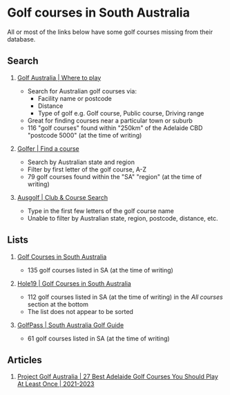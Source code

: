 # Golf courses in South Australia

All or most of the links below have some golf courses missing from their database.


## Search

1. [Golf Australia | Where to play](https://www.golf.org.au/courseSearch/)
   - Search for Australian golf courses via:
     * Facility name or postcode
     * Distance
     * Type of golf e.g. Golf course, Public course, Driving range
   - Great for finding courses near a particular town or suburb
   - 116 "golf courses" found within "250km" of the Adelaide CBD "postcode 5000" (at the time of writing)

1. [Golfer | Find a course](https://golfer.com.au/directory/golf-courses/2?menu=10)
   - Search by Australian state and region
   - Filter by first letter of the golf course, A-Z
   - 79 golf courses found within the "SA" "region" (at the time of writing)

1. [Ausgolf | Club & Course Search](https://www.ausgolf.com.au/guide/)
   - Type in the first few letters of the golf course name
   - Unable to filter by Australian state, region, postcode, distance, etc.


## Lists

1. [Golf Courses in South Australia](https://www.golfselect.com.au/armchair/courselist?state=SA)
   - 135 golf courses listed in SA (at the time of writing)

1. [Hole19 | Golf Courses in South Australia](https://www.hole19golf.com/golf-courses/south-australia)
   - 112 golf courses listed in SA (at the time of writing) in the *All courses* section at the bottom
   - The list does not appear to be sorted

1. [GolfPass | South Australia Golf Guide](https://www.golfpass.com/travel-advisor/course-directory/8713-south-australia/)
   - 61 golf courses listed in SA (at the time of writing)


## Articles

1. [Project Golf Australia | 27 Best Adelaide Golf Courses You Should Play At Least Once | 2021-2023](https://projectgolfau.com/best-adelaide-golf-courses/)

